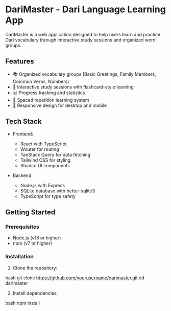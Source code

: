 # DariMaster - Dari Language Learning App

DariMaster is a web application designed to help users learn and practice Dari vocabulary through interactive study sessions and organized word groups.

## Features

- 📚 Organized vocabulary groups (Basic Greetings, Family Members, Common Verbs, Numbers)
- 🎯 Interactive study sessions with flashcard-style learning
- 📊 Progress tracking and statistics
- 🔄 Spaced repetition learning system
- 📱 Responsive design for desktop and mobile

## Tech Stack

- Frontend:
  - React with TypeScript
  - Wouter for routing
  - TanStack Query for data fetching
  - Tailwind CSS for styling
  - Shadcn UI components

- Backend:
  - Node.js with Express
  - SQLite database with better-sqlite3
  - TypeScript for type safety

## Getting Started

### Prerequisites

- Node.js (v18 or higher)
- npm (v7 or higher)

### Installation

1. Clone the repository:

bash
git clone https://github.com/yourusername/darimaster.git
cd darimaster

2. Install dependencies:

bash
npm install
